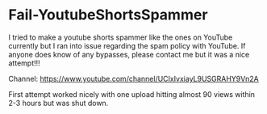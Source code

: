 # Fail-YoutubeShortsSpammer
I tried to make a youtube shorts spammer like the ones on YouTube currently but I ran into issue regarding the spam policy with YouTube. If anyone does know of any bypasses, please contact me but it was a nice attempt!!! 

Channel: https://www.youtube.com/channel/UCIxIvxiayL9USGRAHY9Vn2A 

First attempt worked nicely with one upload hitting almost 90 views within 2-3 hours but was shut down.
